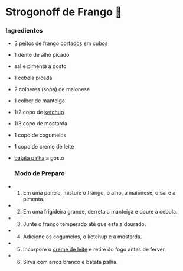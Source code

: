 #  Strogonoff de Frango :chicken:

###     Ingredientes

- 3 peitos de frango cortados em cubos

- 1 dente de alho picado

- sal e pimenta a gosto

- 1 cebola picada

- 2 colheres (sopa) de maionese

- 1 colher de manteiga

- 1/2 copo de [ketchup](https://blog.tudogostoso.com.br/cardapios/ketchup-caseiro/)

- 1/3 copo de mostarda

- 1 copo de cogumelos

- 1 copo de creme de leite

- [batata palha](https://blog.tudogostoso.com.br/cardapios/receitas-faceis/receitas-com-batata-palha/) a gosto

  ### Modo de Preparo

- 1. Em uma panela, misture o frango, o alho, a maionese, o sal e a pimenta.

- 2. Em uma frigideira grande, derreta a manteiga e doure a cebola.

- 3. Junte o frango temperado até que esteja dourado.

- 4. Adicione os cogumelos, o ketchup e a mostarda.

- 5. Incorpore o [creme de leite](https://blog.tudogostoso.com.br/dicas-de-cozinha/creme-de-leite-fresco-caseiro-de-caixinha-e-mais/) e retire do fogo antes de ferver.

- 6. Sirva com arroz branco e batata palha.

  

  

  











